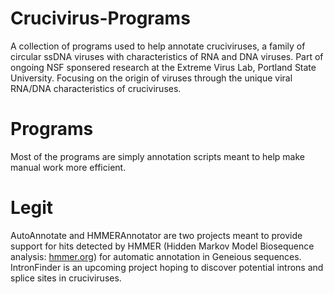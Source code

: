 # Crucivirus-Programs
A collection of programs used to help annotate cruciviruses, a family of circular ssDNA viruses with characteristics of RNA and DNA viruses. Part of ongoing NSF sponsered research at the Extreme Virus Lab, Portland State University. Focusing on the origin of viruses through the unique viral RNA/DNA characteristics of cruciviruses.

# Programs
Most of the programs are simply annotation scripts meant to help make manual work more efficient. 

# Legit
AutoAnnotate and HMMERAnnotator are two projects meant to provide support for hits detected by HMMER (Hidden Markov Model Biosequence analysis: [hmmer.org](hmmer.org)) for automatic annotation in Geneious sequences. <br />
IntronFinder is an upcoming project hoping to discover potential introns and splice sites in cruciviruses.
